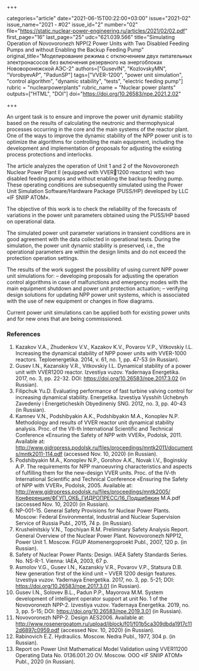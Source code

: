 +++

categories="article"
date="2021-06-15T00:22:00+03:00"
issue="2021-02"
issue_name="2021 - #02"
issue_id="2"
number="02"
file="https://static.nuclear-power-engineering.ru/articles/2021/02/02.pdf"
first_page="16"
last_page="25"
udc="621.039.566"
title="Simulating Operation of Novovoronezh NPP(2 Power Units with Two Disabled Feeding Pumps and without Enabling the Backup Feeding Pump"
original_title="Моделирование режима с отключением двух питательных электронасосов без включения резервного на энергоблоках Нововоронежской АЭС-2"
authors=["GusevIN", "KozlovskyMN", "VorobyevAP", "PadunSP"]
tags=["VVER-1200", "power unit simulation", "control algorithm", "dynamic stability", "tests", "electric feeding pump"]
rubric = "nuclearpowerplants"
rubric_name = "Nuclear power plants"
outputs=["HTML", "DOI"]
doi="https://doi.org/10.26583/npe.2021.2.02"

+++

An urgent task is to ensure and improve the power unit dynamic stability based on the results of calculating the neutronic and thermophysical processes occurring in the core and the main systems of the reactor plant. One of the ways to improve the dynamic stability of the NPP power unit is to optimize the algorithms for controlling the main equipment, including the development and implementation of proposals for adjusting the existing process protections and interlocks.

The article analyzes the operation of Unit 1 and 2 of the Novovoronezh Nuclear Power Plant II (equipped with VVER1200 reactors) with two disabled feeding pumps and without enabling the backup feeding pump. These operating conditions are subsequently simulated using the Power Unit Simulation Software/Hardware Package (PUSS/HP) developed by LLC «IF SNIIP ATOM».

The objective of this work is to check the reliability of the forecasts of variations in the power unit parameters obtained using the PUSS/HP based on operational data.

The simulated power unit parameter variations in transient conditions are in good agreement with the data collected in operational tests. During the simulation, the power unit dynamic stability is preserved, i.e., the operational parameters are within the design limits and do not exceed the protection operation settings.

The results of the work suggest the possibility of using current NPP power unit simulations for:
– developing proposals for adjusting the operation control algorithms in case of malfunctions and emergency modes with the main equipment shutdown and power unit protection actuation;
– verifying design solutions for updating NPP power unit systems, which is associated with the use of new equipment or changes in flow diagrams.

Current power unit simulations can be applied both for existing power units and for new ones that are being commissioned.

### References

1. Kazakov V.A., Zhudenkov V.V., Kazakov K.V., Povarov V.P., Vitkovskiy I.L. Increasing the dynamical stability of NPP power units with VVER-1000 reactors. Teploenergetika. 2014, v. 61, no. 1, pp. 47-53 (in Russian).
2. Gusev I.N., Kazanskiy V.R., Vitkovskiy I.L. Dynamical stability of a power unit with VVER1200 reactor. Izvestiya vuzov. Yadernaya Energetika. 2017, no. 3, pp. 22-32. DOI: https://doi.org/10.26583/npe.2017.3.02 (in Russian).
3. Filipchuk Yu.D. Evaluating performance of fast turbine valving control for increasing dynamical stability. Energetika. Izvestiya Vysshih Uchebnyh Zavedeniy i Energeticheskih Obyedineniy SNG. 2012, no. 3, pp. 40-43 (in Russian).
4. Kamnev V.N., Podshibyakin A.K., Podshibyakin M.A., Konoplev N.P. Methodology and results of VVER reactor unit dynamical stability analysis. Proc. of the VII-th International Scientific and Technical Conference «Ensuring the Safety of NPP with VVER», Podolsk, 2011. Available at: http://www.gidropress.podolsk.ru/files/proceedings/mntk2011/documents/mntk2011-114.pdf (accessed Nov. 10, 2020) (in Russian).
5. Podshibyakin M.A., Konoplev N.P., Gorohov A.K., Novak I.V., Boginskiy A.P. The requirements for NPP manoeuvring characteristics and aspects of fulfilling them for the new-design VVER units. Proc. of the IV-th International Scientific and Technical Conference «Ensuring the Safety of NPP with VVER», Podolsk, 2005. Available at: http://www.gidropress.podolsk.ru/files/proceedings/mntk2005/Конференция/ФГУП_ОКБ_ГИДРОПРЕСС/16_Подшибякин М.А.pdf (accessed Nov. 10, 2020) (in Russian).
6. NP-001-15. General Safety Provisions for Nuclear Power Plants. Moscow: Federal Environmental, Industrial and Nuclear Supervision Service of Russia Publ., 2015, 74 p. (in Russian).
7. Krushelnitskiy V.N., Topchiyan R.M. Preliminary Safety Analysis Report. General Overview of the Nuclear Power Plant. Novovoronezh NPP12, Power Unit 1. Moscow. FGUP Atomenergoproekt Publ., 2007, 120 p. (in Russian).
8. Safety of Nuclear Power Plants: Design. IAEA Safety Standards Series. No. NS-R-1. Vienna: IAEA, 2003, 67 p.
9. Asmolov V.G., Gusev I.N., Kazanskiy V.R., Povarov V.P., Statsura D.B. New generation first of the kind unit – VVER 1200 design features. Izvestiya vuzov. Yadernaya Energetika. 2017, no. 3, pp. 5-21; DOI: https://doi.org/10.26583/npe.2017.3.01 (in Russian).
10. Gusev I.N., Solovev B.L., Padun P.P., Mayorova M.M. System development of intelligent operator support at unit No. 1 of the Novovoronezh NPP-2. Izvestiya vuzov. Yadernaya Energetika. 2019, no. 3, pp. 5-15; DOI: https://doi.org/10.26583/npe.2019.3.01 (in Russian).
11. Novovoronezh NPP-2. Design AES2006. Available at: http://www.rosenergoatom.ru/upload/iblock/f01/f01b5ca309dbda1917c112d6897c0959.pdf (accessed Nov. 10, 2020) (in Russian).
12. Rabinovich E.Z. Hydraulics. Moscow. Nedra Publ., 1977, 304 p. (in Russian).
13. Report on Power Unit Mathematical Model Validation using VVER11200 Operating Data No. 0136.001.20 OV. Moscow. OOO «IF SNIIP ATOM» Publ., 2020 (in Russian).